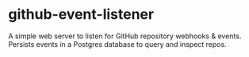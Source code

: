 # github-event-listener
A simple web server to listen for GitHub repository webhooks & events.
Persists events in a Postgres database to query and inspect repos.
